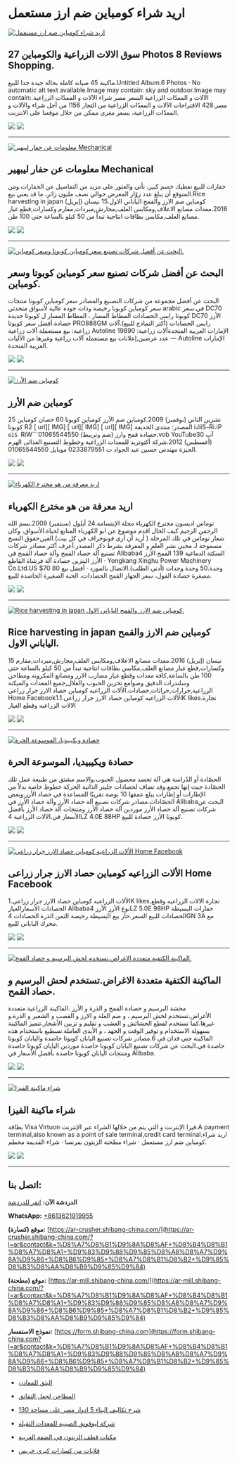 # اريد شراء كومباين ضم ارز مستعمل

<a href="https://swt.shibang-china.com/?l=ar&img&k=%D8%A7%D8%B1%D9%8A%D8%AF+%D8%B4%D8%B1%D8%A7%D8%A1+%D9%83%D9%88%D9%85%D8%A8%D8%A7%D9%8A%D9%86+%D8%B6%D9%85+%D8%A7%D8%B1%D8%B2+%D9%85%D8%B3%D8%AA%D8%B9%D9%85%D9%84" target="_blank">![اريد شراء كومباين ضم ارز مستعمل](http://static.shibang-china.com/all-800x300/804.jpg)</a>

## سوق الالات الزراعية والكومباين 27 Photos 8 Reviews Shopping.
ماكينة 45 صيانة كاملة بحالة جيدة جدا للبيع.Untitled Album.6 Photos &middot; No automatic alt text available.Image may contain: sky and outdoor.Image may contain:.الآلات و المعدّات الزراعية السعر مصر شراء الآلات و المعدّات الزراعية مصر.428 الاقتراحات الآلات و المعدّات الزراعية من التجار 156! من أجل شراء والآلات و المعدّات الزراعية، بسعر مغري ممكن من خلال موقعنا على الانترنت.


<a href="https://whatsapp.shibangsoft.com/WhatsApp.php" target="_blank" title="WhatsApp">![](http://static.shibang-china.com/icon/whatsapp.png)</a> <a href="https://swt.shibang-china.com/?l=ar&icon&k=%D8%A7%D8%B1%D9%8A%D8%AF+%D8%B4%D8%B1%D8%A7%D8%A1+%D9%83%D9%88%D9%85%D8%A8%D8%A7%D9%8A%D9%86+%D8%B6%D9%85+%D8%A7%D8%B1%D8%B2+%D9%85%D8%B3%D8%AA%D8%B9%D9%85%D9%84" target="_blank">![](http://static.shibang-china.com/icon/chat-ar.png)</a>

---

<a href="https://swt.shibang-china.com/?l=ar&img&k=%D8%A7%D8%B1%D9%8A%D8%AF+%D8%B4%D8%B1%D8%A7%D8%A1+%D9%83%D9%88%D9%85%D8%A8%D8%A7%D9%8A%D9%86+%D8%B6%D9%85+%D8%A7%D8%B1%D8%B2+%D9%85%D8%B3%D8%AA%D8%B9%D9%85%D9%84" target="_blank">![معلومات عن حفار ليبهير Mechanical](http://static.shibang-china.com/all-800x300/1423.jpg)</a>

## معلومات عن حفار ليبهير Mechanical
حفارات للبيع تعطيك خصم كبير، تأتي والعثور على مزيد من التفاصيل عن الحفارات.ومن المتوقع أن يبلغ عدد زوّار المعرض حوالي نصف مليون زائر، ما قد يعني بيع.Rice harvesting in japan كومباين ضم الارز والقمح الياباني الاول.15 نيسان (إبريل) 2016.معدات مصانع الاعلاف,ومكابس العلف,مجارش,مبردات,مفارم وكسارات,قطع غيار مصانع العلف,مكابس بطاقات انتاجية تبدأ من 50 كيلو بالساعة حتي 100 طن.


<a href="https://whatsapp.shibangsoft.com/WhatsApp.php" target="_blank" title="WhatsApp">![](http://static.shibang-china.com/icon/whatsapp.png)</a> <a href="https://swt.shibang-china.com/?l=ar&icon&k=%D8%A7%D8%B1%D9%8A%D8%AF+%D8%B4%D8%B1%D8%A7%D8%A1+%D9%83%D9%88%D9%85%D8%A8%D8%A7%D9%8A%D9%86+%D8%B6%D9%85+%D8%A7%D8%B1%D8%B2+%D9%85%D8%B3%D8%AA%D8%B9%D9%85%D9%84" target="_blank">![](http://static.shibang-china.com/icon/chat-ar.png)</a>

---

<a href="https://swt.shibang-china.com/?l=ar&img&k=%D8%A7%D8%B1%D9%8A%D8%AF+%D8%B4%D8%B1%D8%A7%D8%A1+%D9%83%D9%88%D9%85%D8%A8%D8%A7%D9%8A%D9%86+%D8%B6%D9%85+%D8%A7%D8%B1%D8%B2+%D9%85%D8%B3%D8%AA%D8%B9%D9%85%D9%84" target="_blank">![البحث عن أفضل شركات تصنيع سعر كومباين كوبوتا وسعر كومباين.](http://static.shibang-china.com/all-800x300/852.jpg)</a>

## البحث عن أفضل شركات تصنيع سعر كومباين كوبوتا وسعر كومباين.
البحث عن أفضل مجموعة من شركات التصنيع والمصادر سعر كومباين كوبوتا منتجات سعر كومباين كوبوتا رخيصة وذات جودة عالية لأسواق متحدثي arabic في.سعر DC70 كوبوتا رايس الحصادات المطاط المسار ، المطاط المسار ل كوبوتا جديدة DC70 الأرز حصادة.أفضل سعر كوبوتا PRO888GM رايس الحصادات (أكثر النماذج للبيع).آلات زراعية: بيع مستعملة آلات زراعية Autoline الإمارات العربية المتحدةآلات زراعية: 19890 عدد عرضين,إعلانات بيع مستعملة آلات زراعية وغيرها من الآليات — Autoline الإمارات العربية المتحدة.


<a href="https://whatsapp.shibangsoft.com/WhatsApp.php" target="_blank" title="WhatsApp">![](http://static.shibang-china.com/icon/whatsapp.png)</a> <a href="https://swt.shibang-china.com/?l=ar&icon&k=%D8%A7%D8%B1%D9%8A%D8%AF+%D8%B4%D8%B1%D8%A7%D8%A1+%D9%83%D9%88%D9%85%D8%A8%D8%A7%D9%8A%D9%86+%D8%B6%D9%85+%D8%A7%D8%B1%D8%B2+%D9%85%D8%B3%D8%AA%D8%B9%D9%85%D9%84" target="_blank">![](http://static.shibang-china.com/icon/chat-ar.png)</a>

---

<a href="https://swt.shibang-china.com/?l=ar&img&k=%D8%A7%D8%B1%D9%8A%D8%AF+%D8%B4%D8%B1%D8%A7%D8%A1+%D9%83%D9%88%D9%85%D8%A8%D8%A7%D9%8A%D9%86+%D8%B6%D9%85+%D8%A7%D8%B1%D8%B2+%D9%85%D8%B3%D8%AA%D8%B9%D9%85%D9%84" target="_blank">![كومباين ضم الأرز](http://static.shibang-china.com/all-800x300/1386.jpg)</a>

## كومباين ضم الأرز
25 تشرين الثاني (نوفمبر) 2009.كومباين ضم الأرز كومباين كوبوتا 60 حصان كومباين كوبوتا R2 [ url][ IMG] [ url][ IMG] [ url][ IMG] المصدر: منتدى الحديقة iJiiS`~`Ri.iP `eiS `RiW```01065544550 حصادة قمح وارز (ضم وتربيط).vob YouTube30 آب (أغسطس) 2012.شركة أكتوتريد للمعدات الزراعية وخطوط التصنيع الغذائى الهرم الجيزة مهندس حسين عبد الجواد ت 0233879551 موبايل 01065544550.


<a href="https://whatsapp.shibangsoft.com/WhatsApp.php" target="_blank" title="WhatsApp">![](http://static.shibang-china.com/icon/whatsapp.png)</a> <a href="https://swt.shibang-china.com/?l=ar&icon&k=%D8%A7%D8%B1%D9%8A%D8%AF+%D8%B4%D8%B1%D8%A7%D8%A1+%D9%83%D9%88%D9%85%D8%A8%D8%A7%D9%8A%D9%86+%D8%B6%D9%85+%D8%A7%D8%B1%D8%B2+%D9%85%D8%B3%D8%AA%D8%B9%D9%85%D9%84" target="_blank">![](http://static.shibang-china.com/icon/chat-ar.png)</a>

---

<a href="https://swt.shibang-china.com/?l=ar&img&k=%D8%A7%D8%B1%D9%8A%D8%AF+%D8%B4%D8%B1%D8%A7%D8%A1+%D9%83%D9%88%D9%85%D8%A8%D8%A7%D9%8A%D9%86+%D8%B6%D9%85+%D8%A7%D8%B1%D8%B2+%D9%85%D8%B3%D8%AA%D8%B9%D9%85%D9%84" target="_blank">![اريد معرفة من هو مخترع الكهرباء](http://static.shibang-china.com/all-800x300/1344.jpg)</a>

## اريد معرفة من هو مخترع الكهرباء
توماس اديسون مخترع الكهرباء مجلة الإبتسامة.24 أيلول (سبتمبر) 2008.بسم الله الرحمن الرحيم كيف الحال اقدم موضوع عن ابو الكهرباء المتابع لحياة.الأسواق، وكان شعار توماس في تلك المرحلة ( أريد أن أرى فونوجراف في كل بيت).الغير,حقوق النسخ مسموحة لـ محبي نشر العلم و المعرفة بشرط ذكر المصدر.أعرف أكثر.مصادر شركات تصنيع آلة حصاد القمح وآلة حصاد القمح في Alibaba4 السكتة الدماغية 139 القمح الأرز الأرز البنزين حصادة آلة فرشاة القاطع &middot; Yongkang Xinghu Power Machinery Co.Ltd.US $70 80 وحدة.50 وحدة وحدات (أدني الطلب).الاتصال بالمورد &middot; أفضل بيع مصغرة حصادة الفول، سعر الجهاز القمح الحصادات، الحبة الصغيرة الحاصدة للبيع.


<a href="https://whatsapp.shibangsoft.com/WhatsApp.php" target="_blank" title="WhatsApp">![](http://static.shibang-china.com/icon/whatsapp.png)</a> <a href="https://swt.shibang-china.com/?l=ar&icon&k=%D8%A7%D8%B1%D9%8A%D8%AF+%D8%B4%D8%B1%D8%A7%D8%A1+%D9%83%D9%88%D9%85%D8%A8%D8%A7%D9%8A%D9%86+%D8%B6%D9%85+%D8%A7%D8%B1%D8%B2+%D9%85%D8%B3%D8%AA%D8%B9%D9%85%D9%84" target="_blank">![](http://static.shibang-china.com/icon/chat-ar.png)</a>

---

<a href="https://swt.shibang-china.com/?l=ar&img&k=%D8%A7%D8%B1%D9%8A%D8%AF+%D8%B4%D8%B1%D8%A7%D8%A1+%D9%83%D9%88%D9%85%D8%A8%D8%A7%D9%8A%D9%86+%D8%B6%D9%85+%D8%A7%D8%B1%D8%B2+%D9%85%D8%B3%D8%AA%D8%B9%D9%85%D9%84" target="_blank">![Rice harvesting in japan كومباين ضم الارز والقمح الياباني الاول.](http://static.shibang-china.com/all-800x300/1217.jpg)</a>

## Rice harvesting in japan كومباين ضم الارز والقمح الياباني الاول.
15 نيسان (إبريل) 2016.معدات مصانع الاعلاف,ومكابس العلف,مجارش,مبردات,مفارم وكسارات,قطع غيار مصانع العلف,مكابس بطاقات انتاجية تبدأ من 50 كيلو بالساعة حتي 100 طن بالساعة,كافة معدات وقطع غيار مضارب الارز ومصانع المكرونه ومطاحن وسلندرات الدقيق وصوامع تخزين الحبوب والغلال,جميع المعدات والميكنة الزراعية,جرارات,حراثات,حصادات.الألات الزراعيه كومباين حصاد الارز جرار زراعى Home Facebookالألات الزراعيه كومباين حصاد الارز جرار زراعى.1.1K likes.تجارة الالات الزراعيه وقطع الغيار‎


<a href="https://whatsapp.shibangsoft.com/WhatsApp.php" target="_blank" title="WhatsApp">![](http://static.shibang-china.com/icon/whatsapp.png)</a> <a href="https://swt.shibang-china.com/?l=ar&icon&k=%D8%A7%D8%B1%D9%8A%D8%AF+%D8%B4%D8%B1%D8%A7%D8%A1+%D9%83%D9%88%D9%85%D8%A8%D8%A7%D9%8A%D9%86+%D8%B6%D9%85+%D8%A7%D8%B1%D8%B2+%D9%85%D8%B3%D8%AA%D8%B9%D9%85%D9%84" target="_blank">![](http://static.shibang-china.com/icon/chat-ar.png)</a>

---

<a href="https://swt.shibang-china.com/?l=ar&img&k=%D8%A7%D8%B1%D9%8A%D8%AF+%D8%B4%D8%B1%D8%A7%D8%A1+%D9%83%D9%88%D9%85%D8%A8%D8%A7%D9%8A%D9%86+%D8%B6%D9%85+%D8%A7%D8%B1%D8%B2+%D9%85%D8%B3%D8%AA%D8%B9%D9%85%D9%84" target="_blank">![حصادة ويكيبيديا، الموسوعة الحرة](http://static.shibang-china.com/all-800x300/1018.jpg)</a>

## حصادة ويكيبيديا، الموسوعة الحرة
الحصّادة أو الدّراسة هي آلة تحصد محصول الحبوب.والاسم مشتق من طبيعة عمل تلك الحصّادة حيث إنها تجمع.وقد تضاف لحصادات جلينر الذاتية الحركة خطوط خاصة بدلاً من الإطارات أو إطارات يبلغ عمقها 10 بوصة تقريبًا للمساعدة في حصاد الأرز.وبعض الحصّادات.مصادر شركات تصنيع آلة حصاد الأرز وآلة حصاد الأرز في Alibabaالبحث عن شركات تصنيع آلة حصاد الأرز موردين آلة حصاد الأرز ومنتجات آلة حصاد الأرز بأفضل الأسعار في.الآلات الزراعية 4LZ 4.0E 88HP كوبوتا الأرز حصادة للبيع.


<a href="https://whatsapp.shibangsoft.com/WhatsApp.php" target="_blank" title="WhatsApp">![](http://static.shibang-china.com/icon/whatsapp.png)</a> <a href="https://swt.shibang-china.com/?l=ar&icon&k=%D8%A7%D8%B1%D9%8A%D8%AF+%D8%B4%D8%B1%D8%A7%D8%A1+%D9%83%D9%88%D9%85%D8%A8%D8%A7%D9%8A%D9%86+%D8%B6%D9%85+%D8%A7%D8%B1%D8%B2+%D9%85%D8%B3%D8%AA%D8%B9%D9%85%D9%84" target="_blank">![](http://static.shibang-china.com/icon/chat-ar.png)</a>

---

<a href="https://swt.shibang-china.com/?l=ar&img&k=%D8%A7%D8%B1%D9%8A%D8%AF+%D8%B4%D8%B1%D8%A7%D8%A1+%D9%83%D9%88%D9%85%D8%A8%D8%A7%D9%8A%D9%86+%D8%B6%D9%85+%D8%A7%D8%B1%D8%B2+%D9%85%D8%B3%D8%AA%D8%B9%D9%85%D9%84" target="_blank">![الألات الزراعيه كومباين حصاد الارز جرار زراعى Home Facebook](http://static.shibang-china.com/all-800x300/661.jpg)</a>

## الألات الزراعيه كومباين حصاد الارز جرار زراعى Home Facebook
الألات الزراعيه كومباين حصاد الارز جرار زراعى.1K likes.تجارة الالات الزراعيه وقطع الغيار‎الحصادات الأسعار Alibabaنوع الأرز الأرز 4LZ 5.0E 98HP حفارات البسيطة الحصادات للبيع السعر.حار بيع البسيطة رخيصة الثمن الذرة الحصادات 4GN 3A مع محرك الياباني للبيع.


<a href="https://whatsapp.shibangsoft.com/WhatsApp.php" target="_blank" title="WhatsApp">![](http://static.shibang-china.com/icon/whatsapp.png)</a> <a href="https://swt.shibang-china.com/?l=ar&icon&k=%D8%A7%D8%B1%D9%8A%D8%AF+%D8%B4%D8%B1%D8%A7%D8%A1+%D9%83%D9%88%D9%85%D8%A8%D8%A7%D9%8A%D9%86+%D8%B6%D9%85+%D8%A7%D8%B1%D8%B2+%D9%85%D8%B3%D8%AA%D8%B9%D9%85%D9%84" target="_blank">![](http://static.shibang-china.com/icon/chat-ar.png)</a>

---

<a href="https://swt.shibang-china.com/?l=ar&img&k=%D8%A7%D8%B1%D9%8A%D8%AF+%D8%B4%D8%B1%D8%A7%D8%A1+%D9%83%D9%88%D9%85%D8%A8%D8%A7%D9%8A%D9%86+%D8%B6%D9%85+%D8%A7%D8%B1%D8%B2+%D9%85%D8%B3%D8%AA%D8%B9%D9%85%D9%84" target="_blank">![الماكينة الكتفية متعددة الاغراض.تستخدم لحش البرسيم و حصاد القمح.](http://static.shibang-china.com/all-800x300/546.jpg)</a>

## الماكينة الكتفية متعددة الاغراض.تستخدم لحش البرسيم و حصاد القمح.
محشة البرسيم و حصادة القمح و الذرة و الأرز .الماكينة الزراعية متعددة الأغراض.تستخدم لحش البرسيم ، و ضم الغلة و الارز و القصب و الشعير و الذرة.و غيرها.كما تستخدم لقطع الحشائش و العشب و تقليم و تزيين الأشجار.تتميز الماكينة بسهولة الاستخدام و توفير الوقت و الجهد ، و الأيدى العاملة.تسطيع باستخدام هذه الماكينة جني فدان في 6.مصادر شركات تصنيع اليابان كوبوتا حاصدة واليابان كوبوتا حاصدة في.البحث عن شركات تصنيع اليابان كوبوتا حاصدة موردين اليابان كوبوتا حاصدة ومنتجات اليابان كوبوتا حاصدة بأفضل الأسعار في Alibaba.


<a href="https://whatsapp.shibangsoft.com/WhatsApp.php" target="_blank" title="WhatsApp">![](http://static.shibang-china.com/icon/whatsapp.png)</a> <a href="https://swt.shibang-china.com/?l=ar&icon&k=%D8%A7%D8%B1%D9%8A%D8%AF+%D8%B4%D8%B1%D8%A7%D8%A1+%D9%83%D9%88%D9%85%D8%A8%D8%A7%D9%8A%D9%86+%D8%B6%D9%85+%D8%A7%D8%B1%D8%B2+%D9%85%D8%B3%D8%AA%D8%B9%D9%85%D9%84" target="_blank">![](http://static.shibang-china.com/icon/chat-ar.png)</a>

---

<a href="https://swt.shibang-china.com/?l=ar&img&k=%D8%A7%D8%B1%D9%8A%D8%AF+%D8%B4%D8%B1%D8%A7%D8%A1+%D9%83%D9%88%D9%85%D8%A8%D8%A7%D9%8A%D9%86+%D8%B6%D9%85+%D8%A7%D8%B1%D8%B2+%D9%85%D8%B3%D8%AA%D8%B9%D9%85%D9%84" target="_blank">![شراء ماكينة الفيزا](http://static.shibang-china.com/all-800x300/294.jpg)</a>

## شراء ماكينة الفيزا
بطاقة Visa Virtuon فيزا الإنترنت و التي يتم من خلالها الشراء عبر الإنترنت.A payment terminal,also known as a point of sale terminal,credit card terminal.اريد شراء كومباين ضم ارز مستعمل &middot; شراء مطحنة الزيتون بفرنسا &middot; شراء القديمة محطم.

<a href="https://whatsapp.shibangsoft.com/WhatsApp.php" target="_blank" title="WhatsApp">![](http://static.shibang-china.com/icon/whatsapp.png)</a> <a href="https://swt.shibang-china.com/?l=ar&icon&k=%D8%A7%D8%B1%D9%8A%D8%AF+%D8%B4%D8%B1%D8%A7%D8%A1+%D9%83%D9%88%D9%85%D8%A8%D8%A7%D9%8A%D9%86+%D8%B6%D9%85+%D8%A7%D8%B1%D8%B2+%D9%85%D8%B3%D8%AA%D8%B9%D9%85%D9%84" target="_blank">![](http://static.shibang-china.com/icon/chat-ar.png)</a>

---
## اتصل بنا:

**الدردشة الآن:** [انقر للدردشة](https://swt.shibang-china.com?l=ar&contact&k=%D8%A7%D8%B1%D9%8A%D8%AF+%D8%B4%D8%B1%D8%A7%D8%A1+%D9%83%D9%88%D9%85%D8%A8%D8%A7%D9%8A%D9%86+%D8%B6%D9%85+%D8%A7%D8%B1%D8%B2+%D9%85%D8%B3%D8%AA%D8%B9%D9%85%D9%84)

**WhatsApp:**  [+8613621919955](https://whatsapp.shibangsoft.com/WhatsApp.php)

**موقع (كسارة):** [https://ar-crusher.shibang-china.com/](https://ar-crusher.shibang-china.com/?l=ar&contact&k=%D8%A7%D8%B1%D9%8A%D8%AF+%D8%B4%D8%B1%D8%A7%D8%A1+%D9%83%D9%88%D9%85%D8%A8%D8%A7%D9%8A%D9%86+%D8%B6%D9%85+%D8%A7%D8%B1%D8%B2+%D9%85%D8%B3%D8%AA%D8%B9%D9%85%D9%84)

**موقع (مطحنة):** [https://ar-mill.shibang-china.com/](https://ar-mill.shibang-china.com/?l=ar&contact&k=%D8%A7%D8%B1%D9%8A%D8%AF+%D8%B4%D8%B1%D8%A7%D8%A1+%D9%83%D9%88%D9%85%D8%A8%D8%A7%D9%8A%D9%86+%D8%B6%D9%85+%D8%A7%D8%B1%D8%B2+%D9%85%D8%B3%D8%AA%D8%B9%D9%85%D9%84)

**نموذج الاستفسار:** [https://form.shibang-china.com](https://form.shibang-china.com?l=ar&contact&k=%D8%A7%D8%B1%D9%8A%D8%AF+%D8%B4%D8%B1%D8%A7%D8%A1+%D9%83%D9%88%D9%85%D8%A8%D8%A7%D9%8A%D9%86+%D8%B6%D9%85+%D8%A7%D8%B1%D8%B2+%D9%85%D8%B3%D8%AA%D8%B9%D9%85%D9%84)

* [البثق للمعادن](../20/%D8%A7%D9%84%D8%A8%D8%AB%D9%82%20%D9%84%D9%84%D9%85%D8%B9%D8%A7%D8%AF%D9%86.md)

* [المطاحن لجعل النقانق](../20/%D8%A7%D9%84%D9%85%D8%B7%D8%A7%D8%AD%D9%86%20%D9%84%D8%AC%D8%B9%D9%84%20%D8%A7%D9%84%D9%86%D9%82%D8%A7%D9%86%D9%82.md)

* [شرح تكاليف البناء 5 ادوار مصر على مساحة 130](../16/%D8%B4%D8%B1%D8%AD%20%D8%AA%D9%83%D8%A7%D9%84%D9%8A%D9%81%20%D8%A7%D9%84%D8%A8%D9%86%D8%A7%D8%A1%205%20%D8%A7%D8%AF%D9%88%D8%A7%D8%B1%20%D9%85%D8%B5%D8%B1%20%D8%B9%D9%84%D9%89%20%D9%85%D8%B3%D8%A7%D8%AD%D8%A9%20130.md)

* [شركة ليوقونق الصينية للمعدات الثقيله](../20/%D8%B4%D8%B1%D9%83%D8%A9%20%D9%84%D9%8A%D9%88%D9%82%D9%88%D9%86%D9%82%20%D8%A7%D9%84%D8%B5%D9%8A%D9%86%D9%8A%D8%A9%20%D9%84%D9%84%D9%85%D8%B9%D8%AF%D8%A7%D8%AA%20%D8%A7%D9%84%D8%AB%D9%82%D9%8A%D9%84%D9%87.md)

* [مكنات قطف الزيتون في الضفة الغربية](../19/%D9%85%D9%83%D9%86%D8%A7%D8%AA%20%D9%82%D8%B7%D9%81%20%D8%A7%D9%84%D8%B2%D9%8A%D8%AA%D9%88%D9%86%20%D9%81%D9%8A%20%D8%A7%D9%84%D8%B6%D9%81%D8%A9%20%D8%A7%D9%84%D8%BA%D8%B1%D8%A8%D9%8A%D8%A9.md)

* [قلابات من كسارات كبري خريص](../18/%D9%82%D9%84%D8%A7%D8%A8%D8%A7%D8%AA%20%D9%85%D9%86%20%D9%83%D8%B3%D8%A7%D8%B1%D8%A7%D8%AA%20%D9%83%D8%A8%D8%B1%D9%8A%20%D8%AE%D8%B1%D9%8A%D8%B5.md)